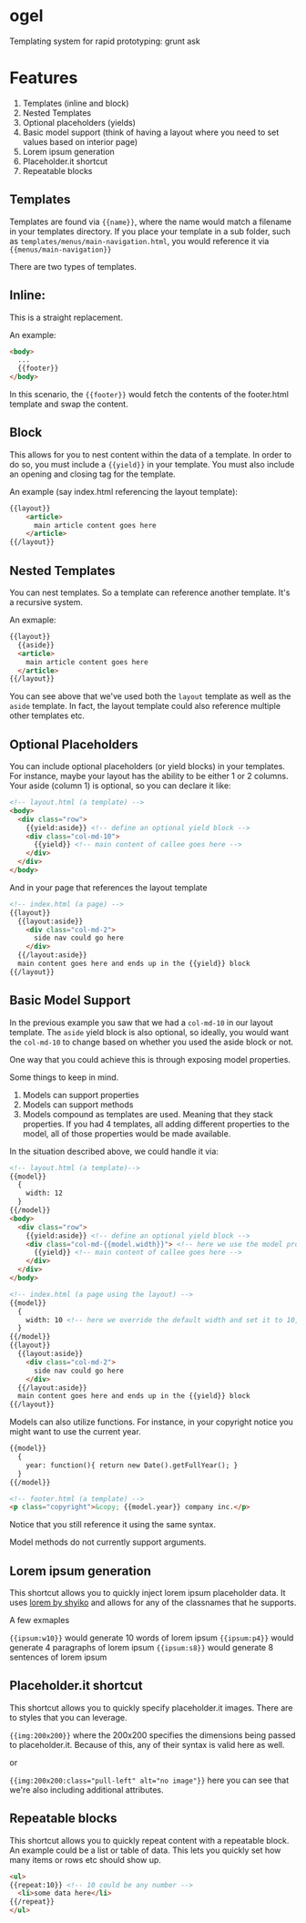 ogel
====

Templating system for rapid prototyping: grunt ask

Features
========

1. Templates (inline and block)
2. Nested Templates
3. Optional placeholders (yields)
4. Basic model support (think of having a layout where you need to set values based on interior page)
5. Lorem ipsum generation
6. Placeholder.it shortcut
7. Repeatable blocks

Templates 
---------

Templates are found via `{{name}}`, where the name would match a filename in your templates directory. If you place your template in a sub folder, such as `templates/menus/main-navigation.html`, you would reference it via `{{menus/main-navigation}}`

There are two types of templates. 

Inline:
-------
This is a straight replacement. 


An example:
```html
<body>
  ...
  {{footer}}
</body>
```
In this scenario, the `{{footer}}` would fetch the contents of the footer.html template and swap the content.


Block
-----
This allows for you to nest content within the data of a template. In order to do so, you must include a `{{yield}}` in your template. You must also include an opening and closing tag for the template. 

An example (say index.html referencing the layout template):
```html
{{layout}}
    <article>
      main article content goes here
    </article>
{{/layout}}
```

Nested Templates
----------------
You can nest templates. So a template can reference another template. It's a recursive system. 

An exmaple:
```html
{{layout}}
  {{aside}}
  <article>
    main article content goes here
  </article>
{{/layout}}
```

You can see above that we've used both the `layout` template as well as the `aside` template. In fact, the layout template could also reference multiple other templates etc.

Optional Placeholders
---------------------
You can include optional placeholders (or yield blocks) in your templates. For instance, maybe your layout has the ability to be either 1 or 2 columns. Your aside (column 1) is optional, so you can declare it like:

```html
<!-- layout.html (a template) -->
<body>
  <div class="row">
    {{yield:aside}} <!-- define an optional yield block -->
    <div class="col-md-10">
      {{yield}} <!-- main content of callee goes here -->
    </div>
  </div>
</body>
```

And in your page that references the layout template
```html
<!-- index.html (a page) -->
{{layout}}
  {{layout:aside}}
    <div class="col-md-2">
      side nav could go here
    </div>
  {{/layout:aside}}
  main content goes here and ends up in the {{yield}} block
{{/layout}}
```

Basic Model Support
-------------------

In the previous example you saw that we had a `col-md-10` in our layout template. The `aside` yield block is also optional, so ideally, you would want the `col-md-10` to change based on whether you used the aside block or not.

One way that you could achieve this is through exposing model properties. 

Some things to keep in mind.

1. Models can support properties
2. Models can support methods
3. Models compound as templates are used. Meaning that they stack properties. If you had 4 templates, all adding different properties to the model, all of those properties would be made available. 

In the situation described above, we could handle it via:

```html
<!-- layout.html (a template)-->
{{model}}
  {
    width: 12
  }
{{/model}}
<body>
  <div class="row">
    {{yield:aside}} <!-- define an optional yield block -->
    <div class="col-md-{{model.width}}"> <!-- here we use the model property instead -->
      {{yield}} <!-- main content of callee goes here -->
    </div>
  </div>
</body>

<!-- index.html (a page using the layout) -->
{{model}}
  {
    width: 10 <!-- here we override the default width and set it to 10, as we're using 2 columns for our aside -->
  }
{{/model}}
{{layout}}
  {{layout:aside}}
    <div class="col-md-2">
      side nav could go here
    </div>
  {{/layout:aside}}
  main content goes here and ends up in the {{yield}} block
{{/layout}}
```

Models can also utilize functions. For instance, in your copyright notice you might want to use the current year. 

```html
{{model}}
  {
    year: function(){ return new Date().getFullYear(); }
  }
{{/model}}

<!-- footer.html (a template) -->
<p class="copyright">&copy; {{model.year}} company inc.</p>

```

Notice that you still reference it using the same syntax. 

Model methods do not currently support arguments. 

Lorem ipsum generation
----------------------

This shortcut allows you to quickly inject lorem ipsum placeholder data. It uses <a href="https://github.com/shyiko/lorem" target="_blank" title="shyiko lorem">lorem by shyiko</a> and allows for any of the classnames that he supports. 

A few exmaples

`{{ipsum:w10}}` would generate 10 words of lorem ipsum
`{{ipsum:p4}}` would generate 4 paragraphs of lorem ipsum
`{{ipsum:s8}}` would generate 8 sentences of lorem ipsum

Placeholder.it shortcut
-----------------------

This shortcut allows you to quickly specify placeholder.it images. There are to styles that you can leverage. 

`{{img:200x200}}` where the 200x200 specifies the dimensions being passed to placeholder.it. Because of this, any of their syntax is valid here as well. 

or

`{{img:200x200:class="pull-left" alt="no image"}}` here you can see that we're also including additional attributes. 

Repeatable blocks
-----------------

This shortcut allows you to quickly repeat content with a repeatable block. An example could be a list or table of data. This lets you quickly set how many items or rows etc should show up. 

```html
<ul>
{{repeat:10}} <!-- 10 could be any number -->
  <li>some data here</li>
{{/repeat}}
</ul>
```



